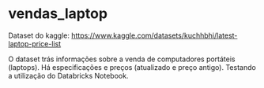 # vendas_laptop 
Dataset do kaggle: https://www.kaggle.com/datasets/kuchhbhi/latest-laptop-price-list

O dataset trás informações sobre a venda de computadores portáteis (laptops). Há especificações e preços (atualizado e preço antigo). Testando a utilização do Databricks Notebook.



